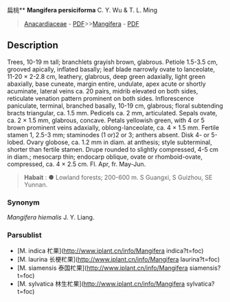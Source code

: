 扁桃** **Mangifera persiciforma** C. Y. Wu & T. L. Ming

> [Anacardiaceae](http://www.iplant.cn/info/Anacardiaceae?t=foc) - [PDF](http://www.iplant.cn/foc/pdf/Anacardiaceae.pdf)>>[Mangifera](http://www.iplant.cn/info/Mangifera?t=foc) - [PDF](http://www.iplant.cn/foc/pdf/Mangifera.pdf)

## Description

Trees, 10-19 m tall; branchlets grayish brown, glabrous. Petiole 1.5-3.5 cm, grooved apically, inflated basally; leaf blade narrowly ovate to lanceolate, 11-20 × 2-2.8 cm, leathery, glabrous, deep green adaxially, light green abaxially, base cuneate, margin entire, undulate, apex acute or shortly acuminate, lateral veins ca. 20 pairs, midrib elevated on both sides, reticulate venation pattern prominent on both sides. Inflorescence paniculate, terminal, branched basally, 10-19 cm, glabrous; floral subtending bracts triangular, ca. 1.5 mm. Pedicels ca. 2 mm, articulated. Sepals ovate, ca. 2 × 1.5 mm, glabrous, concave. Petals yellowish green, with 4 or 5 brown prominent veins adaxially, oblong-lanceolate, ca. 4 × 1.5 mm. Fertile stamen 1, 2.5-3 mm; staminodes (1 or)2 or 3; anthers absent. Disk 4- or 5-lobed. Ovary globose, ca. 1.2 mm in diam. at anthesis; style subterminal, shorter than fertile stamen. Drupe rounded to slightly compressed, 4-5 cm in diam.; mesocarp thin; endocarp oblique, ovate or rhomboid-ovate, compressed, ca. 4 × 2.5 cm. Fl. Apr, fr. May-Jun.


> **Habait** : 
>● Lowland forests; 200-600 m. S Guangxi, S Guizhou, SE Yunnan.

### Synonym
*Mangifera hiemalis* J. Y. Liang.

### Parsublist

* [M.  indica  杧果](http://www.iplant.cn/info/Mangifera indica?t=foc)
* [M.  laurina  长梗杧果](http://www.iplant.cn/info/Mangifera laurina?t=foc)
* [M.  siamensis  泰国杧果](http://www.iplant.cn/info/Mangifera siamensis?t=foc)
* [M.  sylvatica  林生杧果](http://www.iplant.cn/info/Mangifera sylvatica?t=foc)
